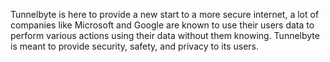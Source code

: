Tunnelbyte is here to provide a new start to a more secure internet, a lot of companies like Microsoft and Google are known to use their users data to perform various actions using their data without them knowing. Tunnelbyte is meant to provide security, safety, and privacy to its users.
